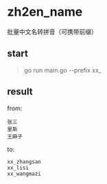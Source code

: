 # zh2en_name
批量中文名转拼音（可携带前缀）

## start

> go run main.go --prefix xx_

## result
from:
```
张三
里斯
王麻子
```
to:
```
xx_zhangsan
xx_lisi
xx_wangmazi
```
